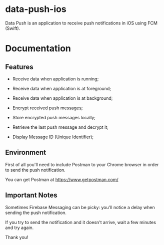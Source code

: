 # data-push-ios
Data Push is an application to receive push notifications in iOS using FCM (Swift).

Documentation
====

Features
------

- Receive data when application is running;

- Receive data when application is at foreground;

- Receive data when application is at background;

- Encrypt received push messages;

- Store encrypted push messages locally;

- Retrieve the last push message and decrypt it;

- Display Message ID (Unique Identifier);

Environment
------

First of all you'll need to include Postman to your Chrome browser in order to send the push notification.

You can get Postman at https://www.getpostman.com/


Important Notes
------

Sometimes Firebase Messaging can be picky: you'll notice a delay when sending the push notification.

If you try to send the notification and it doesn't arrive, wait a few minutes and try again.

Thank you!

